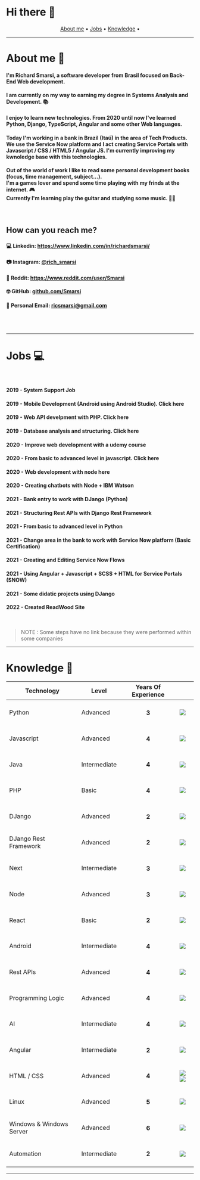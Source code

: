 # Hi there 👋

<p align="center">
 <a href="#about">About me</a> •
 <a href="#jobs">Jobs</a> • 
 <a href="#knowledge">Knowledge</a> • 
</p>

*****

<div id="about"/>

# About me 🚀

<h4>I'm Richard Smarsi, a software developer from Brasil focused on Back-End Web development.</h4>

<h4>I am currently on my way to earning my degree in Systems Analysis and Development. 📚</h4>

<h4>I enjoy to learn new technologies. From 2020 until now I've learned Python, Django, TypeScript, Angular and some other Web languages.</h4>

<h4>Today I'm working in a bank in Brazil (Itaú) in the area of Tech Products. We use the Service Now platform and I act creating Service Portals with Javascript / CSS / HTML5 / Angular JS. I'm currently improving my kwnoledge base with this technologies. </h4>

<h4>Out of the world of work I like to read some personal development books (focus, time management, subject...).<br> I'm a games lover and spend some time playing with my frinds at the internet. 🎮 <br> Currently I'm learning play the guitar and studying some music. 🎵🎸</h4>

<br>

<h2>How can you reach me?</h2>

<h4>💻 Linkedin: <a target="_blank" href="https://www.linkedin.com/in/richardsmarsi/">https://www.linkedin.com/in/richardsmarsi/</a></h4>
<h4>📷 Instagram: <a target="_blank" href="https://www.instagram.com/rich_smarsi/">@rich_smarsi</a></h4>
<h4>📰 Reddit: <a target="_blank" href="https://www.reddit.com/user/Smarsi">https://www.reddit.com/user/Smarsi</a></h4>
<h4>🤓 GitHub: <a target="_blank" href="https://github.com/Smarsi">github.com/Smarsi</a></h4>
<h4>📩 Personal Email: <a target="_blank" href="mailto:ricsmarsi@gmail.com">ricsmarsi@gmail.com</a></h4>

<br>
<br>


*****

<div id="jobs"/>

# Jobs 💻

<br>

<h4><b>2019 - </b>System Support Job</h4>
<h4><b>2019 - </b>Mobile Development (Android using Android Studio). <a>Click here</a></h4>
<h4><b>2019 - </b>Web API develpment with PHP. <a>Click here</a></h4>
<h4><b>2019 - </b>Database analysis and structuring. <a>Click here</a></h4>
<h4><b>2020 - </b>Improve web development with a <a>udemy course</a></h4>
<h4><b>2020 - </b>From basic to advanced level in javascript. <a>Click here</a></h4>
<h4><b>2020 - </b>Web development with node <a>here</a></h4>
<h4><b>2020 - </b>Creating chatbots with Node + IBM Watson</h4>
<h4><b>2021 - </b>Bank entry to work with DJango (Python)</h4>
<h4><b>2021 - </b>Structuring Rest APIs with Django Rest Framework</h4>
<h4><b>2021 - </b>From basic to advanced level in Python</h4>
<h4><b>2021 - </b>Change area in the bank to work with Service Now platform (<a>Basic Certification</a>)</h4>
<h4><b>2021 - </b>Creating and Editing Service Now Flows</h4>
<h4><b>2021 - </b>Using Angular  + Javascript + SCSS + HTML for Service Portals (SNOW)</h4>
<h4><b>2021 - </b>Some <a>didatic projects</a> using DJango</h4>
<h4><b>2022 - </b>Created <a>ReadWood Site</a></h4>

<br>

> NOTE : Some steps have no link because they were performed within some companies

*****

<div id="knowledge"/>

# Knowledge 📝

| Technology | Level | Years Of Experience |    |
| ---------- | ----- | ------------------- | -- |
| Python     | Advanced | <h4 align=center> 3</h4>| ![](https://img.shields.io/badge/Python-3776AB?style=for-the-badge&logo=python&logoColor=white)
| Javascript     | Advanced | <h4 align=center> 4 </h4>| ![](https://img.shields.io/badge/JavaScript-323330?style=for-the-badge&logo=javascript&logoColor=F7DF1E)
| Java     | Intermediate | <h4 align=center> 4 </h4>| ![](https://img.shields.io/badge/Java-ED8B00?style=for-the-badge&logo=java&logoColor=white)
| PHP     | Basic | <h4 align=center> 4 </h4>| ![](https://img.shields.io/badge/PHP-777BB4?style=for-the-badge&logo=php&logoColor=white)
| DJango  | Advanced | <h4 align=center> 2 </h4>| ![](https://img.shields.io/badge/Django-092E20?style=for-the-badge&logo=django&logoColor=white)
| DJango Rest Framework    | Advanced | <h4 align=center> 2 </h4>| ![](	https://img.shields.io/badge/django%20rest-ff1709?style=for-the-badge&logo=django&logoColor=white)
| Next  | Intermediate | <h4 align=center> 3 </h4>| ![](https://img.shields.io/badge/Python-3776AB?style=for-the-badge&logo=python&logoColor=white)
| Node  | Advanced | <h4 align=center> 3 </h4>| ![](	https://img.shields.io/badge/Node.js-43853D?style=for-the-badge&logo=node.js&logoColor=white)
| React  | Basic | <h4 align=center> 2 </h4>| ![](https://img.shields.io/badge/React-20232A?style=for-the-badge&logo=react&logoColor=61DAFB)
| Android     | Intermediate | <h4 align=center> 4 </h4>| ![](https://img.shields.io/badge/Android-3DDC84?style=for-the-badge&logo=android&logoColor=white)
| Rest APIs     | Advanced | <h4 align=center> 4 </h4>| ![](https://img.shields.io/badge/API-Rest-yellowgreen)
| Programming Logic     | Advanced | <h4 align=center> 4 </h4>| ![](https://img.shields.io/badge/%2B-Programming%20Logic-red)
| AI    | Intermediate | <h4 align=center> 4 </h4>| ![](https://img.shields.io/badge/Artificial-Inteligence-blue)
| Angular  | Intermediate | <h4 align=center> 2 </h4>| ![](https://img.shields.io/badge/Angular-DD0031?style=for-the-badge&logo=angular&logoColor=white)
| HTML / CSS | Advanced | <h4 align=center>4</h4>| ![](https://img.shields.io/badge/HTML-239120?style=for-the-badge&logo=html5&logoColor=white) ![](https://img.shields.io/badge/CSS-239120?&style=for-the-badge&logo=css3&logoColor=white)
| Linux  | Advanced | <h4 align=center> 5 </h4>| ![](https://img.shields.io/badge/Linux-FCC624?style=for-the-badge&logo=linux&logoColor=black)
| Windows & Windows Server | Advanced | <h4 align=center> 6 </h4>| ![](https://img.shields.io/badge/Windows-0078D6?style=for-the-badge&logo=windows&logoColor=white)
| Automation | Intermediate | <h4 align=center> 2 </h4>| ![](https://img.shields.io/badge/%2B-Automation-orange)

*****


<!--
**Smarsi/Smarsi** is a ✨ _special_ ✨ repository because its `README.md` (this file) appears on your GitHub profile.

Here are some ideas to get you started:

- 🔭 I’m currently working on ...
- 🌱 I’m currently learning ...
- 👯 I’m looking to collaborate on ...
- 🤔 I’m looking for help with ...
- 💬 Ask me about ...
- 📫 How to reach me: ...
- 😄 Pronouns: ...
- ⚡ Fun fact: ...
-->
